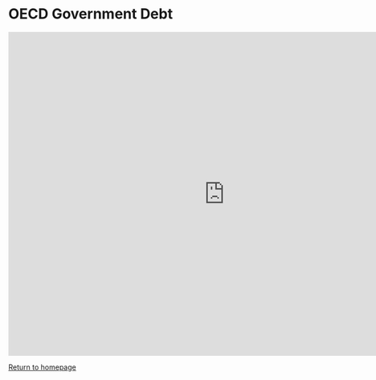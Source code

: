 # OECD Government Debt
<iframe src="https://data.oecd.org/chart/5PeE" width="860" height="645" style="border: 0" mozallowfullscreen="true" webkitallowfullscreen="true" allowfullscreen="true"><a href="https://data.oecd.org/chart/5PeE" target="_blank">OECD Chart: General government debt, Total, % of GDP, Annual, 2015</a></iframe>

[Return to homepage](/portfolio)
